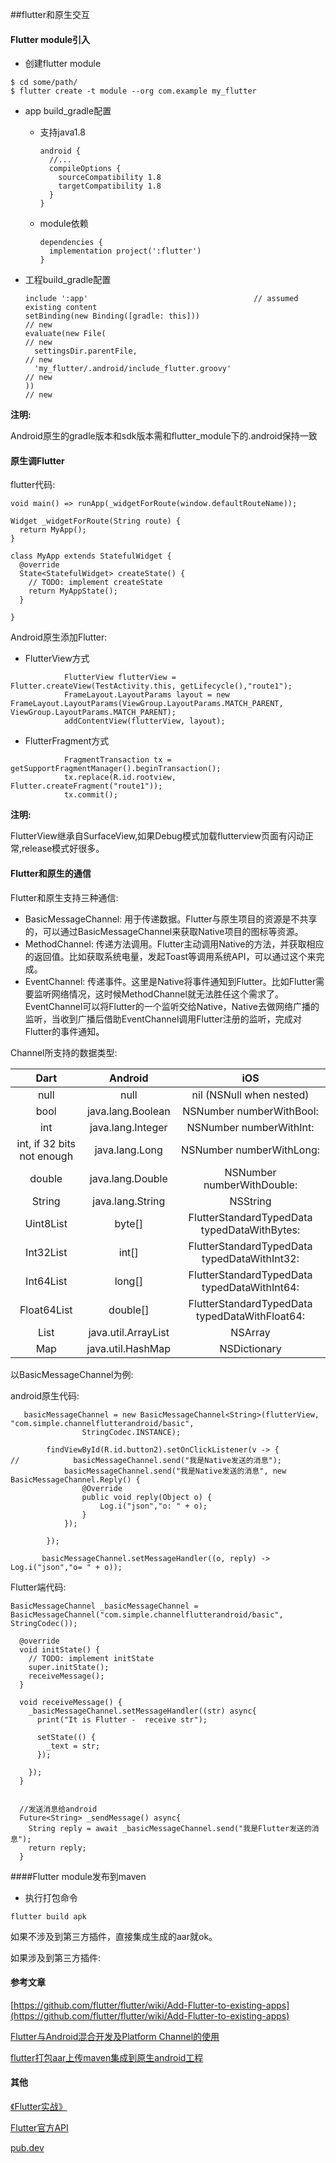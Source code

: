 ##flutter和原生交互

#### Flutter module引入

+ 创建flutter module

```
$ cd some/path/
$ flutter create -t module --org com.example my_flutter
```

+ app build_gradle配置

  + 支持java1.8

    ```
    android {
      //...
      compileOptions {
        sourceCompatibility 1.8
        targetCompatibility 1.8
      }
    }
    ```

  + module依赖

    ```
    dependencies {
      implementation project(':flutter')
    }
    ```

+ 工程build_gradle配置

  ```
  include ':app'                                     // assumed existing content
  setBinding(new Binding([gradle: this]))                                 // new
  evaluate(new File(                                                      // new
    settingsDir.parentFile,                                               // new
    'my_flutter/.android/include_flutter.groovy'                          // new
  ))                                                                      // new
  ```

**注明:**

Android原生的gradle版本和sdk版本需和flutter_module下的.android保持一致

#### 原生调Flutter

flutter代码:

```
void main() => runApp(_widgetForRoute(window.defaultRouteName));

Widget _widgetForRoute(String route) {
  return MyApp();
}

class MyApp extends StatefulWidget {
  @override
  State<StatefulWidget> createState() {
    // TODO: implement createState
    return MyAppState();
  }

}
```

Android原生添加Flutter:

- FlutterView方式

```
            FlutterView flutterView = Flutter.createView(TestActivity.this, getLifecycle(),"route1");
            FrameLayout.LayoutParams layout = new FrameLayout.LayoutParams(ViewGroup.LayoutParams.MATCH_PARENT, ViewGroup.LayoutParams.MATCH_PARENT);
            addContentView(flutterView, layout);
```

- FlutterFragment方式

```
            FragmentTransaction tx = getSupportFragmentManager().beginTransaction();
            tx.replace(R.id.rootview, Flutter.createFragment("route1"));
            tx.commit();
```

**注明:**

FlutterView继承自SurfaceView,如果Debug模式加载flutterview页面有闪动正常,release模式好很多。

#### Flutter和原生的通信

Flutter和原生支持三种通信:

- BasicMessageChannel: 用于传递数据。Flutter与原生项目的资源是不共享的，可以通过BasicMessageChannel来获取Native项目的图标等资源。
- MethodChannel: 传递方法调用。Flutter主动调用Native的方法，并获取相应的返回值。比如获取系统电量，发起Toast等调用系统API，可以通过这个来完成。
- EventChannel: 传递事件。这里是Native将事件通知到Flutter。比如Flutter需要监听网络情况，这时候MethodChannel就无法胜任这个需求了。EventChannel可以将Flutter的一个监听交给Native，Native去做网络广播的监听，当收到广播后借助EventChannel调用Flutter注册的监听，完成对Flutter的事件通知。

Channel所支持的数据类型:

|            Dart            |       Android       |                      iOS                       |
| :------------------------: | :-----------------: | :--------------------------------------------: |
|            null            |        null         |            nil (NSNull when nested)            |
|            bool            |  java.lang.Boolean  |            NSNumber numberWithBool:            |
|            int             |  java.lang.Integer  |            NSNumber numberWithInt:             |
| int, if 32 bits not enough |   java.lang.Long    |            NSNumber numberWithLong:            |
|           double           |  java.lang.Double   |           NSNumber numberWithDouble:           |
|           String           |  java.lang.String   |                    NSString                    |
|         Uint8List          |       byte[]        |  FlutterStandardTypedData typedDataWithBytes:  |
|         Int32List          |        int[]        |  FlutterStandardTypedData typedDataWithInt32:  |
|         Int64List          |       long[]        |  FlutterStandardTypedData typedDataWithInt64:  |
|        Float64List         |      double[]       | FlutterStandardTypedData typedDataWithFloat64: |
|            List            | java.util.ArrayList |                    NSArray                     |
|            Map             |  java.util.HashMap  |                  NSDictionary                  |

以BasicMessageChannel为例:

android原生代码:

```
   basicMessageChannel = new BasicMessageChannel<String>(flutterView, "com.simple.channelflutterandroid/basic",
                StringCodec.INSTANCE);

        findViewById(R.id.button2).setOnClickListener(v -> {
//            basicMessageChannel.send("我是Native发送的消息");
            basicMessageChannel.send("我是Native发送的消息", new BasicMessageChannel.Reply() {
                @Override
                public void reply(Object o) {
                    Log.i("json","o: " + o);
                }
            });

        });

       basicMessageChannel.setMessageHandler((o, reply) -> Log.i("json","o= " + o));
```

Flutter端代码:

```
BasicMessageChannel _basicMessageChannel = BasicMessageChannel("com.simple.channelflutterandroid/basic", StringCodec());

  @override
  void initState() {
    // TODO: implement initState
    super.initState();
    receiveMessage();
  }

  void receiveMessage() {
    _basicMessageChannel.setMessageHandler((str) async{
      print("It is Flutter -  receive str");

      setState(() {
        _text = str;
      });

    });
  }


  //发送消息给android
  Future<String> _sendMessage() async{
    String reply = await _basicMessageChannel.send("我是Flutter发送的消息");
    return reply;
  }
```

####Flutter module发布到maven 

+ 执行打包命令

```
flutter build apk
```

如果不涉及到第三方插件，直接集成生成的aar就ok。

如果涉及到第三方插件:

#### 参考文章

[https://github.com/flutter/flutter/wiki/Add-Flutter-to-existing-apps](https://github.com/flutter/flutter/wiki/Add-Flutter-to-existing-apps)

[Flutter与Android混合开发及Platform Channel的使用](https://www.jianshu.com/p/1317aed6cd8c)

[flutter打包aar上传maven集成到原生android工程](https://www.jianshu.com/p/2258760e9540)

#### 其他

[《Flutter实战》](https://book.flutterchina.club/chapter14/render_object.html)

[Flutter官方API](https://api.flutter.dev/flutter/painting/painting-library.html)

[pub.dev](https://pub.dev/packages?q=englishword)